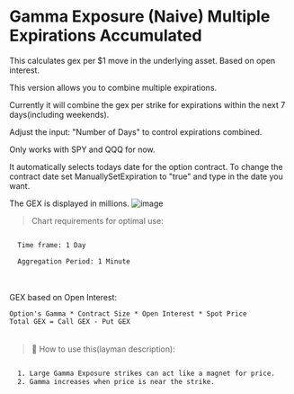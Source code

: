 # Gamma Exposure (Naive) Multiple Expirations Accumulated

This calculates gex per $1 move in the underlying asset. Based on open interest.

This version allows you to combine multiple expirations.

Currently it will combine the gex per strike for expirations within the next 7 days(including weekends).

Adjust the input: "Number of Days" to control expirations combined.

Only works with SPY and QQQ for now.

It automatically selects todays date for the option contract. 
To change the contract date set ManuallySetExpiration to "true" and type in the date you want.

The GEX is displayed in millions.
![image](https://github.com/user-attachments/assets/c0b5a45a-6b61-4e8f-9e85-b3b546b4e122)

> Chart requirements for optimal use:
```bash

  Time frame: 1 Day

  Aggregation Period: 1 Minute
  
```

######
######

GEX based on Open Interest:

    Option's Gamma * Contract Size * Open Interest * Spot Price
    Total GEX = Call GEX - Put GEX

######
######

> 🦖  How to use this(layman description):
```bash

  1. Large Gamma Exposure strikes can act like a magnet for price.
  2. Gamma increases when price is near the strike.
       
```
